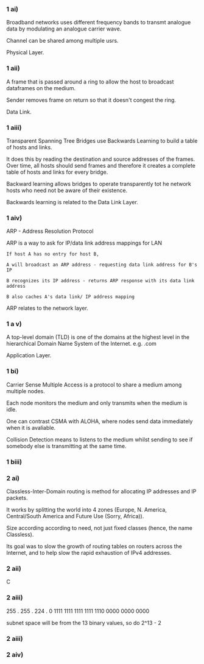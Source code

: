 ### 1 ai)

Broadband networks uses different frequency bands to transmt analogue data by modulating an analogue carrier wave.

Channel can be shared among multiple usrs.

Physical Layer. 


### 1 aii)

A frame that is passed around a ring to allow the host to broadcast dataframes on the medium.

Sender removes frame on return so that it doesn't congest the ring.

Data Link. 

### 1 aiii)

Transparent Spanning Tree Bridges use Backwards Learning to build a table of hosts and links. 

It does this by reading the destination and source addresses of the frames. Over time, all hosts should send frames and therefore it creates a complete table of hosts and links for every bridge.

Backward learning allows bridges to operate transparently tot he network hosts who need not be aware of their existence.

Backwards learning is related to the Data Link Layer. 

### 1 aiv)

ARP - Address Resolution Protocol

ARP is a way to ask for IP/data link address mappings for LAN

```
If host A has no entry for host B,

A will broadcast an ARP address - requesting data link address for B's IP

B recognizes its IP address - returns ARP response with its data link address

B also caches A's data link/ IP address mapping
```

ARP relates to the network layer.


### 1 a v)

A top-level domain (TLD) is one of the domains at the highest level in the hierarchical Domain Name System of the Internet. e.g. .com

Application Layer.


### 1 bi)

Carrier Sense Multiple Access is a protocol to share a medium among multiple nodes.

Each node monitors the medium and only transmits when the medium is idle.

One can contrast CSMA with ALOHA, where nodes send data immediately when it is avaliable. 

Collision Detection means to listens to the medium whilst sending to see if somebody else is transmitting at the same time.

### 1 biii)


### 2 ai)


Classless-Inter-Domain routing is method for allocating IP addresses and IP packets.

It works by splitting the world into 4 zones (Europe, N. America, Central/South America and Future Use (Sorry, Africa)). 

Size according according to need, not just fixed classes (hence, the name Classless). 

Its goal was to slow the growth of routing tables on routers across the Internet, and to help slow the rapid exhaustion of IPv4 addresses.


### 2 aii)

C

### 2 aiii)

255        .   255         .  224         .  0
1111 1111      1111 1111      1110 0000      0000 0000

subnet space will be from the 13 binary values, so do 2^13 - 2


### 2 aiii)

### 2 aiv)




